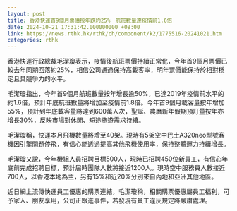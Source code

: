 ```yaml
---
layout: post
title: 香港快運首9個月票價按年跌約25%　航班數量達疫情前1.6倍
date: 2024-10-21 17:31:42.000000000 +08:00
link: https://news.rthk.hk/rthk/ch/component/k2/1775516-20241021.htm
categories: rthk
---
```


香港快運行政總裁毛潔瓊表示，疫情後航班票價持續正常化，今年首9個月票價已較去年同期回落約25%，相信公司通過保持高載客率，明年票價能保持於相對穩定且具競爭力的水平。

毛潔瓊指出，今年首9個月航班數量按年增長逾50%，已達2019年疫情前水平的約1.6倍，預計年底航班數量將增加至疫情前1.8倍。今年首9個月載客量按年增加55%，預計到年底載客量將達到600萬人次，聖誕、農曆新年假期預訂量按年亦增長30%，反映市場對休閒、短途旅遊需求持續。

毛潔瓊稱，快運本月飛機數量將增至40架。現時有5架空中巴士A320neo型號客機因引擎問題停飛，有信心能透過提高其他飛機使用率，保持整體運力持續增長。

毛潔瓊又說，今年機組人員招聘目標500人，現時已招聘450位新員工，有信心年底前完成招聘目標，預計屆時團隊人數將接近1200人。現時空中服務員人數接近700人，以香港本地為主，另有15%和近20%分別來自內地和亞洲其他地區。

近日網上流傳快運員工優惠的購票連結，毛潔瓊稱，相關購票優惠屬員工福利，可予家人、朋友享用，公司正跟進事件，若發現有員工違反規定將嚴肅處理。
